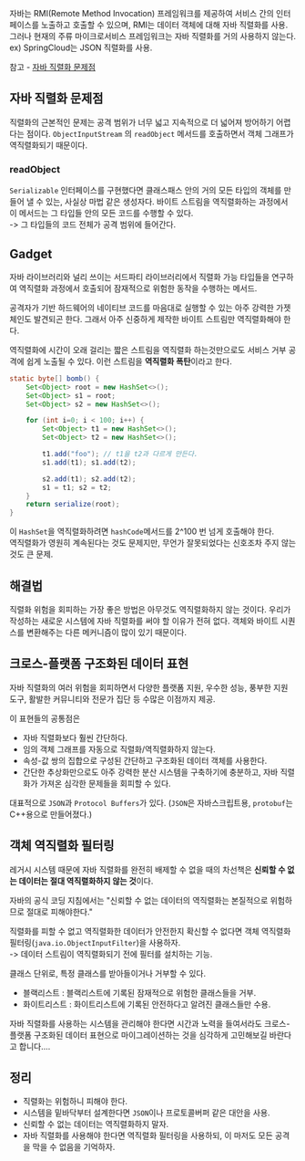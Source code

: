 자바는 RMI(Remote Method Invocation) 프레임워크를 제공하여 서비스 간의 인터페이스를 노출하고 호출할 수 있으며, RMI는 데이터 객체에 대해 자바 직렬화를 사용. 그러나 현재의 주류 마이크로서비스 프레임워크는 자바 직렬화를 거의 사용하지 않는다.  
ex) SpringCloud는 JSON 직렬화를 사용.

참고 - [자바 직렬화 문제점](https://devloo.tistory.com/entry/%EC%9E%90%EB%B0%94-%EC%A7%81%EB%A0%AC%ED%99%94-%EC%82%AC%EC%9A%A9%EC%9D%84-%ED%94%BC%ED%95%B4%EC%95%BC-%ED%95%98%EB%8A%94-%EC%9D%B4%EC%9C%A0)

## 자바 직렬화 문제점
직렬화의 근본적인 문제는 공격 범위가 너무 넓고 지속적으로 더 넓어져 방어하기 어렵다는 점이다. `ObjectInputStream` 의 `readObject` 메서드를 호출하면서 객체 그래프가 역직렬화되기 때문이다.

### readObject
`Serializable` 인터페이스를 구현했다면 클래스패스 안의 거의 모든 타입의 객체를 만들어 낼 수 있는, 사실상 마법 같은 생성자다. 바이트 스트림을 역직렬화하는 과정에서 이 메서드는 그 타입들 안의 모든 코드를 수행할 수 있다.  
-> 그 타입들의 코드 전체가 공격 범위에 들어간다.

## Gadget
자바 라이브러리와 널리 쓰이는 서드파티 라이브러리에서 직렬화 가능 타입들을 연구하여 역직렬화 과정에서 호출되어 잠재적으로 위험한 동작을 수행하는 메서드.

공격자가 기반 하드웨어의 네이티브 코드를 마음대로 실행할 수 있는 아주 강력한 가젯 체인도 발견되곤 한다. 그래서 아주 신중하게 제작한 바이트 스트림만 역직렬화해야 한다.

역직렬화에 시간이 오래 걸리는 짧은 스트림을 역직렬화 하는것만으로도 서비스 거부 공격에 쉽게 노출될 수 있다. 이런 스트림을 **역직렬화 폭탄**이라고 한다.

```java
static byte[] bomb() {
    Set<Object> root = new HashSet<>();
    Set<Object> s1 = root;
    Set<Object> s2 = new HashSet<>();

    for (int i=0; i < 100; i++) {
        Set<Object> t1 = new HashSet<>();
        Set<Object> t2 = new HashSet<>();

        t1.add("foo"); // t1을 t2과 다르게 만든다.
        s1.add(t1); s1.add(t2);

        s2.add(t1); s2.add(t2);
        s1 = t1; s2 = t2;
    }
    return serialize(root);
}
```
이 `HashSet`을 역직렬화하려면 `hashCode`메서드를 2^100 번 넘게 호출해야 한다.  
역직렬화가 영원히 계속된다는 것도 문제지만, 무언가 잘못되었다는 신호조차 주지 않는 것도 큰 문제.

## 해결법
직렬화 위험을 회피하는 가장 좋은 방법은 아무것도 역직렬화하지 않는 것이다. 우리가 작성하는 새로운 시스템에 자바 직렬화를 써야 할 이유가 전혀 없다. 객체와 바이트 시퀀스를 변환해주는 다른 메커니즘이 많이 있기 때문이다.

## 크로스-플랫폼 구조화된 데이터 표현
자바 직렬화의 여러 위험을 회피하면서 다양한 플랫폼 지원, 우수한 성능, 풍부한 지원 도구, 활발한 커뮤니티와 전문가 집단 등 수많은 이점까지 제공.

이 표현들의 공통점은  
- 자바 직렬화보다 훨씬 간단하다.
- 임의 객체 그래프를 자동으로 직렬화/역직렬화하지 않는다.
- 속성-값 쌍의 집합으로 구성된 간단하고 구조화된 데이터 객체를 사용한다.
- 간단한 추상화만으로도 아주 강력한 분산 시스템을 구축하기에 충분하고, 자바 직렬화가 가져온 심각한 문제들을 회피할 수 있다.

대표적으로 `JSON`과 `Protocol Buffers`가 있다. (`JSON`은 자바스크립트용, `protobuf`는 C++용으로 만들어졌다.)

## 객체 역직렬화 필터링
레거시 시스템 때문에 자바 직렬화를 완전히 배제할 수 없을 때의 차선책은 **신뢰할 수 없는 데이터는 절대 역직렬화하지 않는 것**이다.

자바의 공식 코딩 지침에서는 "신뢰할 수 없는 데이터의 역직렬화는 본질적으로 위험하므로 절대로 피해야한다."

직렬화를 피할 수 없고 역직렬화한 데이터가 안전한지 확신할 수 없다면 객체 역직렬화 필터링(`java.io.ObjectInputFilter`)을 사용하자.  
-> 데이터 스트림이 역직렬화되기 전에 필터를 설치하는 기능.

클래스 단위로, 특정 클래스를 받아들이거나 거부할 수 있다.  
- 블랙리스트 : 블랙리스트에 기록된 잠재적으로 위험한 클래스들을 거부.
- 화이트리스트 : 화이트리스트에 기록된 안전하다고 알려진 클래스들만 수용.

자바 직렬화를 사용하는 시스템을 관리해야 한다면 시간과 노력을 들여서라도 크로스-플랫폼 구조화된 데이터 표현으로 마이그레이션하는 것을 심각하게 고민해보길 바란다고 합니다....

## 정리
- 직렬화는 위험하니 피해야 한다.
- 시스템을 밑바닥부터 설계한다면 `JSON`이나 프로토콜버퍼 같은 대안을 사용.
- 신뢰할 수 없는 데이터는 역직렬화하지 말자.
- 자바 직렬화를 사용해야 한다면 역직렬화 필터링을 사용하되, 이 마저도 모든 공격을 막을 수 없음을 기억하자.
